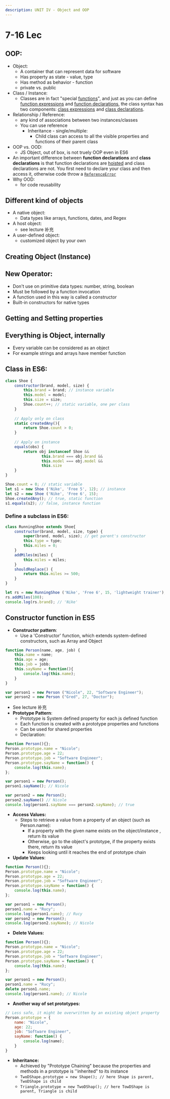 ```yaml
---
description: UNIT IV - Object and OOP
---
```


# 7-16 Lec

## OOP:

* Object:
  * A container that can represent data for software
  * Has property as state - value, type
  * Has method as behavior - function
  * private vs. public
* Class / Instance:
  * Classes are in fact "special [functions](https://developer.mozilla.org/en-US/docs/Web/JavaScript/Reference/Functions)", and just as you can define [function expressions](https://developer.mozilla.org/en-US/docs/Web/JavaScript/Reference/Operators/function) and [function declarations](https://developer.mozilla.org/en-US/docs/Web/JavaScript/Reference/Statements/function), the class syntax has two components: [class expressions](https://developer.mozilla.org/en-US/docs/Web/JavaScript/Reference/Operators/class) and [class declarations](https://developer.mozilla.org/en-US/docs/Web/JavaScript/Reference/Statements/class).
* Relationship / Reference: 
  * any kind of associations between two instances/classes
  * You can use reference
    * Inheritance - single/multiple:
      * Child class can access to all the visible properties and functions of their parent class
* OOP vs. OOD:
  * JS Object, out of box, is not truely OOP even in ES6
* An important difference between **function declarations** and **class declarations** is that function declarations are [hoisted](https://developer.mozilla.org/en-US/docs/Glossary/Hoisting) and class declarations are not. You first need to declare your class and then access it, otherwise code throw a [`ReferenceError`](https://developer.mozilla.org/en-US/docs/Web/JavaScript/Reference/Global_Objects/ReferenceError)
* Why OOD:
  * for code reusability

## Different kind of objects

* A native object:
  * Data types like arrays, functions, dates, and Regex
* A host object:
  * see lecture 补充
* A user-defined object:
  * customized object by your own

## Creating Object \(Instance\)

## New Operator:

* Don't use on primitive data types: number, string, boolean
* Must be followed by a function invocation
* A function used in this way is called a constructor
* Built-in constructors for native types

## Getting and Setting properties

## Everything is Object, internally

* Every variable can be considered as an object
* For example strings and arrays have member function

## Class in ES6:

```javascript
class Shoe {
    constructor(brand, model, size) {
        this.brand = brand; // instance variable
        this.model = model;
        this.size = size;
        Shoe.count++; // static variable, one per class
    }
    
    // Apply only on class
    static createdAny(){
        return Shoe.count > 0;
    }
    
    // Apply on instance
    equals(obs) {
        return obj instanceof Shoe &&
                this.brand === obj.brand &&
                this.model === obj.model &&
                this.size 
    }
}

Shoe.count = 0; // static variable
let s1 = new Shoe ('Nike', 'Free 5', 12); // instance
let s2 = new Shoe ('Nike', 'Free 6', 15);
Shoe.createdAny(); // true, static function
s1.equals(s2); // false, instance function
```

### Define a subclass in ES6:

```javascript
class RunningShoe extends Shoe{
    constructor(brand, model, size, type) {
        super(brand, model, size); // get parent's constructor
        this.type = type;
        this.miles = 0;
    }
    addMiles(miles) {
        this.miles = miles;
    }
    shouldReplace() {
        return this.miles >= 500;
    }
}

let rs = new RunningShoe ('Nike', 'Free 6', 15, 'lightweight trainer');
rs.addMiles(100);
console.log(rs.brand); // 'Nike'

```

## Constructor function in ES5 

* **Constructor pattern**: 
  * Use a 'Constructor' function, which extends system-defined constructors, such as Array and Object

```javascript
function Person(name, age, job) {
    this.name = name;
    this.age = age;
    this.job = jobb;
    this.sayName = function(){
        console.log(this.name);
    }
}

var person1 = new Person ("Nicole", 22, "Software Engineer");
var person2 = new Person ("Gred", 27, "Doctor");
```

* See lecture 补充
* **Prototype Pattern**:
  * Prototype is System defined property for each js defined function
  * Each function is created with a prototype properties and functions
  * Can be used for shared properties
  * Declaration:

```javascript
function Person(){};
Person.prototype.name = "Nicole";
Person.prototype.age = 22;
Person.prototype.job = "Software Engineer";
Person.prototype.sayName = function() {
    console.log(this.name);
};

var person1 = new Person();
person1.sayName(); // Nicole

var person2 = new Person();
person2.sayName() // Nicole
console.log(person1.sayName === person2.sayName); // true
```

* **Access Values:**
  * Steps to retrieve a value from a property of an object \(such as Person.name\):
    * If a property with the given name exists on the object/instance , return its value
    * Otherwise, go to the object's prototype, if the property exists there, return its value
    * Keeps looking until it reaches the end of prototype chain
* **Update Values**:

```javascript
function Person(){};
Person.prototype.name = "Nicole";
Person.prototype.age = 22;
Person.prototype.job = "Software Engineer";
Person.prototype.sayName = function() {
    console.log(this.name);
};

var person1 = new Person();
person1.name = "Rucy"; 
console.log(person1.name); // Rucy
var person2 = new Person();
console.log(person2.sayName); // Nicole
```

* **Delete Values:**

```javascript
function Person(){};
Person.prototype.name = "Nicole";
Person.prototype.age = 22;
Person.prototype.job = "Software Engineer";
Person.prototype.sayName = function() {
    console.log(this.name);
};

var person1 = new Person();
person1.name = "Rucy"; 
delete person1.name;
console.log(person1.name); // Nicole
```

* **Another way of set prototypes:**

```javascript
// Less safe, it might be overwritten by an existing object property
Person.prototype = {
    name: "Nicole",
    age: 22;
    job: "Software Engineer",
    sayName: function() {
        console.log(name);
    }
}
```

* **Inheritance:**
  * Achieved by "Prototype Chaining" because the properties and methods in a prototype is ''inherited" to its instance
  * `TwoDShape.prototype = new Shape(); // here Shape is parent, TwoDShape is child`
  * `Triangle.prototype = new TwoDShap(); // here TowDShape is parent, Triangle is child`

